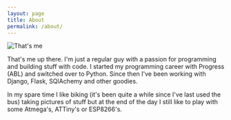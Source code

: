 ```yaml
---
layout: page
title: About
permalink: /about/
---
```


<img src="http://i.imgur.com/e2fHi84.jpg" title="That's me" />

<blackquote>

</blackquote>

That's me up there. I'm just a regular guy with a passion for programming and building stuff with code. I started my
programming career with Progress (ABL) and switched over to Python. Since then I've been working with Django, Flask,
SQlAchemy and other goodies.

In my spare time I like biking (it's been quite a while since I've last used the bus) taking pictures of stuff but at
the end of the day I still like to play with some Atmega's, ATTiny's or ESP8266's.

